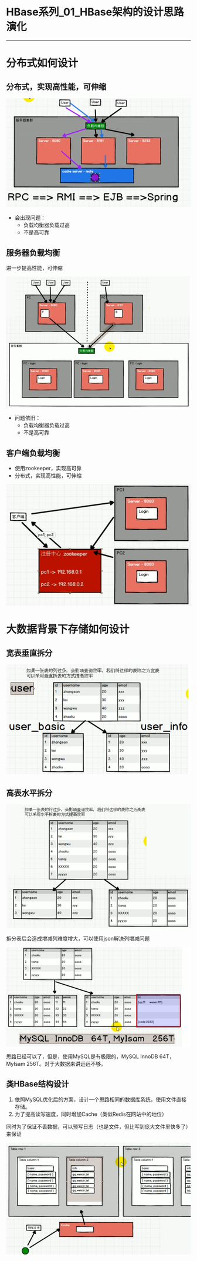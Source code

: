 # HBase系列_01_HBase架构的设计思路演化

----

# 分布式如何设计

## 分布式，实现高性能，可伸缩

![](../images/2022/02/20220217164752.png)

+   会出现问题：
    -   负载均衡器负载过高
    -   不是高可靠

## 服务器负载均衡

进一步提高性能，可伸缩

![](../images/2022/02/20220217164900.png)

+   问题依旧：
    -   负载均衡器负载过高
    -   不是高可靠

## 客户端负载均衡

+   使用zookeeper，实现高可靠
+   分布式，实现高性能，可伸缩

![](../images/2022/02/20220217164949.png)

# 大数据背景下存储如何设计

## 宽表垂直拆分

![](../images/2022/02/20220217165111.png)

## 高表水平拆分

![](../images/2022/02/20220217165134.png)

拆分表后会造成增减列难度增大，可以使用json解决列增减问题

![](../images/2022/02/20220217165200.png)

思路已经可以了，但是，使用MySQL是有极限的，MySQL InnoDB 64T，MyIsam 256T。对于大数据来讲远远不够。

## 类HBase结构设计

1.  依照MySQL优化后的方案，设计一个思路相同的数据库系统，使用文件直接存储。
2.  为了提高读写速度，同时增加Cache（类似Redis在网站中的地位）

同时为了保证不丢数据，可以预写日志（也是文件，但比写到庞大文件里快多了）来保证

![](../images/2022/02/20220217165254.png)
